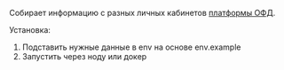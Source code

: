 Собирает информацию с разных личных кабинетов [платформы ОФД](https://platformaofd.ru/).

Установка: 
1. Подставить нужные данные в env на основе env.example
2. Запустить через ноду или докер
